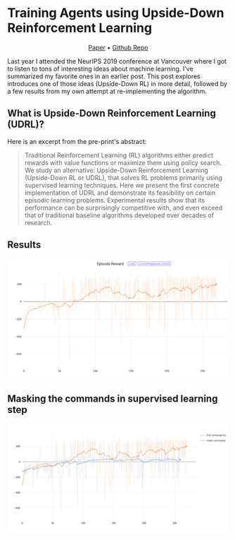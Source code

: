 # Training Agents using Upside-Down Reinforcement Learning
<p align="center">
<a href="https://arxiv.org/abs/1912.02877">Paper</a>
•  
<a href="https://github.com/bprabhakar/upside-down-reinforcement-learning">Github Repo</a>
</p>

Last year I attended the NeurIPS 2019 conference at Vancouver where I got to listen to tons of interesting ideas about machine learning. I've summarized my favorite ones in an earlier post. This post explores introduces one of those ideas (Upside-Down RL) in more detail, followed by a few results from my own attempt at re-implementing the algorithm.

## What is Upside-Down Reinforcement Learning (UDRL)?
Here is an excerpt from the pre-print's abstract:
>Traditional Reinforcement Learning (RL) algorithms either predict rewards with value functions or maximize them using policy search. We study an alternative: Upside-Down Reinforcement Learning (Upside-Down RL or UDRL), that solves RL problems primarily using supervised learning techniques. Here we present the first concrete implementation of UDRL and demonstrate its feasibility on certain episodic learning problems. Experimental results show that its performance can be surprisingly competitive with, and even exceed that of traditional baseline algorithms developed over decades of research.





## Results
![Sparse Lunar Lander](https://raw.githubusercontent.com/bprabhakar/upside-down-reinforcement-learning/master/plots/sparse_lunar_lander.png)

## Masking the commands in supervised learning step
![Masked Commands](https://raw.githubusercontent.com/bprabhakar/upside-down-reinforcement-learning/master/plots/sparse_lunar_lander_masked_cmd.jpeg)
